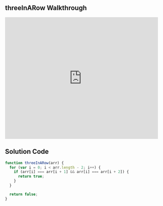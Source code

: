 ## threeInARow Walkthrough

<iframe src="https://player.vimeo.com/video/221020709" width="100%" height="400" frameborder="0" webkitallowfullscreen mozallowfullscreen allowfullscreen></iframe>

## Solution Code

```js
function threeInARow(arr) {
  for (var i = 0; i < arr.length - 2; i++) {
    if (arr[i] === arr[i + 1] && arr[i] === arr[i + 2]) {
      return true;
    }
  }

  return false;
}
```
